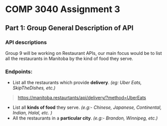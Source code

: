 # COMP 3040 Assignment 3 
## Part 1: Group General Description of API

### API descriptions
Group 9 will be working on Restaurant APIs, our main focus would be to list all the restaurants in Manitoba by the kind of food they serve. 

### Endpoints:
- List all the restaurants which provide **delivery**. *(eg: Uber Eats, SkipTheDishes, etc.)*
> https://manitoba.restaurtants/api/delivery/?method=UberEats
- List all **kinds of food** they serve. *(e.g:- Chinese, Japanese, Continental, Indian, Halal, etc. )*
- All the restaurants in a **particular city**. *(e.g:- Brandon, Winnipeg, etc.)*